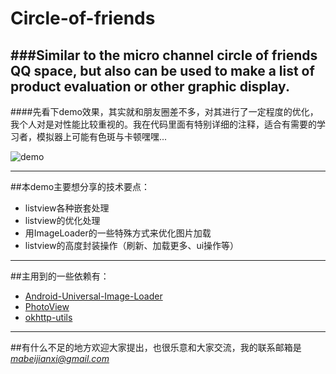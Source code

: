 # Circle-of-friends
###Similar to the micro channel circle of friends QQ space, but also can be used to make a list of product evaluation or other graphic display.
---
####先看下demo效果，其实就和朋友圈差不多，对其进行了一定程度的优化，我个人对是对性能比较重视的。我在代码里面有特别详细的注释，适合有需要的学习者，模拟器上可能有色斑与卡顿嘿嘿...

![demo](http://7xq6db.com1.z0.glb.clouddn.com/mydemo.gif)


-----
##本demo主要想分享的技术要点：

* listview各种嵌套处理
* listview的优化处理
* 用ImageLoader的一些特殊方式来优化图片加载
* listview的高度封装操作（刷新、加载更多、ui操作等）

***

##主用到的一些依赖有：
* [Android-Universal-Image-Loader](https://github.com/nostra13/Android-Universal-Image-Loader)
* [PhotoView](https://github.com/chrisbanes/PhotoView)
* [okhttp-utils](https://github.com/hongyangAndroid/okhttp-utils)

----

##有什么不足的地方欢迎大家提出，也很乐意和大家交流，我的联系邮箱是*mabeijianxi@gmail.com*